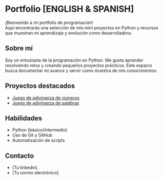 # Portfolio [ENGLISH & SPANISH]

¡Bienvenido a mi portfolio de programación!  
Aquí encontrarás una selección de mis mini proyectos en Python y recursos que muestran mi aprendizaje y evolución como desarrolladora.

## Sobre mí

Soy un entusiasta de la programación en Python. Me gusta aprender resolviendo retos y creando pequeños proyectos prácticos. Este espacio busca documentar mi avance y servir como muestra de mis conocimientos.

## Proyectos destacados

- [Juego de adivinanza de números](proyectos/adivinanza/README.md)
- [Juego de adivinanza de palabras](proyectos/adivinanza/README.md)


## Habilidades

- Python (básico/intermedio)
- Uso de Git y GitHub
- Automatización de scripts

## Contacto

- [Tu linkedin] 
- [Tu correo electrónico]
